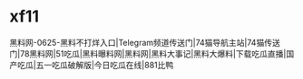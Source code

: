 # xf11
黑料网-0625-黑料不打烊入口|Telegram频道传送门|74猫导航主站|74猫传送门|78黑料网|51吃瓜|黑料曝料网|黑料网|黑料大事记|黑料大爆料|下载吃瓜直播|国产吃瓜|五一吃瓜破解版|今日吃瓜在线|881比鸭
